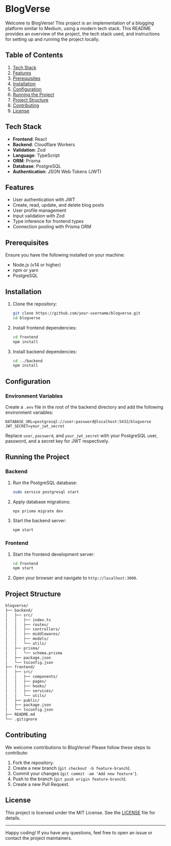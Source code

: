 # BlogVerse

Welcome to BlogVerse! This project is an implementation of a blogging platform similar to Medium, using a modern tech stack. This README provides an overview of the project, the tech stack used, and instructions for setting up and running the project locally.

## Table of Contents

1. [Tech Stack](#tech-stack)
2. [Features](#features)
3. [Prerequisites](#prerequisites)
4. [Installation](#installation)
5. [Configuration](#configuration)
6. [Running the Project](#running-the-project)
7. [Project Structure](#project-structure)
8. [Contributing](#contributing)
9. [License](#license)

## Tech Stack

- **Frontend**: React
- **Backend**: Cloudflare Workers
- **Validation**: Zod
- **Language**: TypeScript
- **ORM**: Prisma
- **Database**: PostgreSQL
- **Authentication**: JSON Web Tokens (JWT)

## Features

- User authentication with JWT
- Create, read, update, and delete blog posts
- User profile management
- Input validation with Zod
- Type inference for frontend types
- Connection pooling with Prisma ORM

## Prerequisites

Ensure you have the following installed on your machine:

- Node.js (v14 or higher)
- npm or yarn
- PostgreSQL

## Installation

1. Clone the repository:

    ```bash
    git clone https://github.com/your-username/blogverse.git
    cd blogverse
    ```

2. Install frontend dependencies:

    ```bash
    cd frontend
    npm install
    ```

3. Install backend dependencies:

    ```bash
    cd ../backend
    npm install
    ```

## Configuration

### Environment Variables

Create a `.env` file in the root of the backend directory and add the following environment variables:

```
DATABASE_URL=postgresql://user:password@localhost:5432/blogverse
JWT_SECRET=your_jwt_secret
```

Replace `user`, `password`, and `your_jwt_secret` with your PostgreSQL user, password, and a secret key for JWT respectively.

## Running the Project

### Backend

1. Run the PostgreSQL database:

    ```bash
    sudo service postgresql start
    ```

2. Apply database migrations:

    ```bash
    npx prisma migrate dev
    ```

3. Start the backend server:

    ```bash
    npm start
    ```

### Frontend

1. Start the frontend development server:

    ```bash
    cd frontend
    npm start
    ```

2. Open your browser and navigate to `http://localhost:3000`.

## Project Structure

```bash
blogverse/
├── backend/
│   ├── src/
│   │   ├── index.ts
│   │   ├── routes/
│   │   ├── controllers/
│   │   ├── middlewares/
│   │   ├── models/
│   │   └── utils/
│   ├── prisma/
│   │   └── schema.prisma
│   ├── package.json
│   └── tsconfig.json
├── frontend/
│   ├── src/
│   │   ├── components/
│   │   ├── pages/
│   │   ├── hooks/
│   │   ├── services/
│   │   └── utils/
│   ├── public/
│   ├── package.json
│   └── tsconfig.json
├── README.md
└── .gitignore
```

## Contributing

We welcome contributions to BlogVerse! Please follow these steps to contribute:

1. Fork the repository.
2. Create a new branch (`git checkout -b feature-branch`).
3. Commit your changes (`git commit -am 'Add new feature'`).
4. Push to the branch (`git push origin feature-branch`).
5. Create a new Pull Request.

## License

This project is licensed under the MIT License. See the [LICENSE](LICENSE) file for details.

---

Happy coding! If you have any questions, feel free to open an issue or contact the project maintainers.
